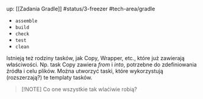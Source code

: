 up: [[Zadania Gradle]]
#status/3-freezer
#tech-area/gradle 

- `assemble`
- `build`
- `check`
- `test`
- `clean`

Istnieją też rodziny tasków, jak Copy, Wrapper, etc., które już zawierają właściwości. Np. task Copy zawiera *from* i *into*, potrzebne do zdefiniowania źródła i celu plików. Można utworzyć taski, które wykorzystują (rozszerzają?) te templaty tasków.

> [!NOTE] Co one wszystkie tak wlaćiwie robią?

